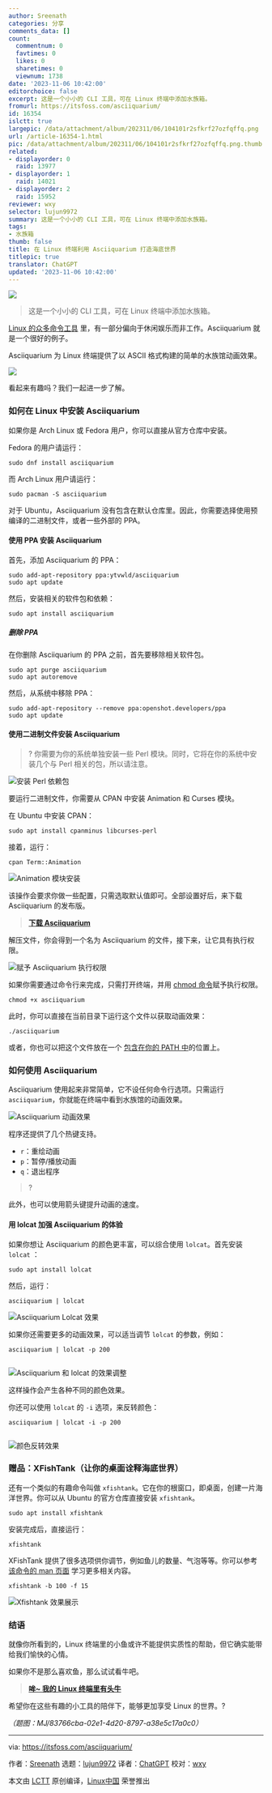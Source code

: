 ```yaml
---
author: Sreenath
categories: 分享
comments_data: []
count:
  commentnum: 0
  favtimes: 0
  likes: 0
  sharetimes: 0
  viewnum: 1738
date: '2023-11-06 10:42:00'
editorchoice: false
excerpt: 这是一个小小的 CLI 工具，可在 Linux 终端中添加水族箱。
fromurl: https://itsfoss.com/asciiquarium/
id: 16354
islctt: true
largepic: /data/attachment/album/202311/06/104101r2sfkrf27ozfqffq.png
url: /article-16354-1.html
pic: /data/attachment/album/202311/06/104101r2sfkrf27ozfqffq.png.thumb.jpg
related:
- displayorder: 0
  raid: 13977
- displayorder: 1
  raid: 14021
- displayorder: 2
  raid: 15952
reviewer: wxy
selector: lujun9972
summary: 这是一个小小的 CLI 工具，可在 Linux 终端中添加水族箱。
tags:
- 水族箱
thumb: false
title: 在 Linux 终端利用 Asciiquarium 打造海底世界
titlepic: true
translator: ChatGPT
updated: '2023-11-06 10:42:00'
---
```


![](/data/attachment/album/202311/06/104101r2sfkrf27ozfqffq.png)



> 
> 这是一个小小的 CLI 工具，可在 Linux 终端中添加水族箱。
> 
> 
> 


[Linux 的众多命令工具](https://itsfoss.com/funny-linux-commands/) 里，有一部分偏向于休闲娱乐而非工作。Asciiquarium 就是一个很好的例子。


Asciiquarium 为 Linux 终端提供了以 ASCII 格式构建的简单的水族馆动画效果。


![](/data/attachment/album/202311/06/104209lct0ic84lfi7l7r4.png)


看起来有趣吗？我们一起进一步了解。


### 如何在 Linux 中安装 Asciiquarium


如果你是 Arch Linux 或 Fedora 用户，你可以直接从官方仓库中安装。


Fedora 的用户请运行：



```
sudo dnf install asciiquarium

```

而 Arch Linux 用户请运行：



```
sudo pacman -S asciiquarium

```

对于 Ubuntu，Asciiquarium 没有包含在默认仓库里。因此，你需要选择使用预编译的二进制文件，或者一些外部的 PPA。


#### 使用 PPA 安装 Asciiquarium


首先，添加 Asciiquarium 的 PPA：



```
sudo add-apt-repository ppa:ytvwld/asciiquarium
sudo apt update

```

然后，安装相关的软件包和依赖：



```
sudo apt install asciiquarium

```

##### 删除 PPA


在你删除 Asciiquarium 的 PPA 之前，首先要移除相关软件包。



```
sudo apt purge asciiquarium
sudo apt autoremove

```

然后，从系统中移除 PPA：



```
sudo add-apt-repository --remove ppa:openshot.developers/ppa
sudo apt update

```

#### 使用二进制文件安装 Asciiquarium



> 
> ? 你需要为你的系统单独安装一些 Perl 模块。同时，它将在你的系统中安装几个与 Perl 相关的包，所以请注意。
> 
> 
> 


![安装 Perl 依赖包](/data/attachment/album/202311/06/104210urm8m4r85mmz2pu8.png)


要运行二进制文件，你需要从 CPAN 中安装 Animation 和 Curses 模块。


在 Ubuntu 中安装 CPAN：



```
sudo apt install cpanminus libcurses-perl

```

接着，运行：



```
cpan Term::Animation

```

![Animation 模块安装](/data/attachment/album/202311/06/104210xms8zujqjsj21q19.png)


该操作会要求你做一些配置，只需选取默认值即可。全部设置好后，来下载 Asciiquarium 的发布版。



> 
> **[下载 Asciiquarium](https://robobunny.com/projects/asciiquarium/html/)**
> 
> 
> 


解压文件，你会得到一个名为 Asciiquarium 的文件，接下来，让它具有执行权限。


![赋予 Asciiquarium 执行权限](/data/attachment/album/202311/06/104211d5tfhcuyc9x36lzc.png)


如果你需要通过命令行来完成，只需打开终端，并用 [chmod 命令](https://linuxhandbook.com/chmod-command/)赋予执行权限。



```
chmod +x asciiquarium

```

此时，你可以直接在当前目录下运行这个文件以获取动画效果：



```
./asciiquarium

```

或者，你也可以把这个文件放在一个 [包含在你的 PATH 中](https://itsfoss.com/add-directory-to-path-linux/)的位置上。


### 如何使用 Asciiquarium


Asciiquarium 使用起来非常简单，它不设任何命令行选项。只需运行 `asciiquarium`，你就能在终端中看到水族馆的动画效果。


![Asciiquarium 动画效果](/data/attachment/album/202311/06/104209lct0ic84lfi7l7r4.png)


程序还提供了几个热键支持。


* `r`：重绘动画
* `p`：暂停/播放动画
* `q`：退出程序



> 
> ?
> 
> 
> 


此外，也可以使用箭头键提升动画的速度。


#### 用 lolcat 加强 Asciiquarium 的体验


如果你想让 Asciiquarium 的颜色更丰富，可以综合使用 `lolcat`。首先安装 `lolcat` ：



```
sudo apt install lolcat

```

然后，运行：



```
asciiquarium | lolcat

```

![Asciiquarium Lolcat 效果](/data/attachment/album/202311/06/104211f4oyakg2ozpzy2lo.png)


如果你还需要更多的动画效果，可以适当调节 `lolcat` 的参数，例如：



```
asciiquarium | lolcat -p 200


```

![Asciiquarium 和 lolcat 的效果调整](/data/attachment/album/202311/06/104211cvwddww8810aatd0.gif)


这样操作会产生各种不同的颜色效果。


你还可以使用 `lolcat` 的 `-i` 选项，来反转颜色：



```
asciiquarium | lolcat -i -p 200


```

![颜色反转效果](/data/attachment/album/202311/06/104212ph7f0zdmdhdagamf.png)


### 赠品：XFishTank（让你的桌面诠释海底世界）


还有一个类似的有趣命令叫做 `xfishtank`。它在你的根窗口，即桌面，创建一片海洋世界。你可以从 Ubuntu 的官方仓库直接安装 `xfishtank`。



```
sudo apt install xfishtank

```

安装完成后，直接运行：



```
xfishtank

```

XFishTank 提供了很多选项供你调节，例如鱼儿的数量、气泡等等。你可以参考 [该命令的 man 页面](https://itsfoss.com/linux-man-page-guide/) 学习更多相关内容。



```
xfishtank -b 100 -f 15

```

![Xfishtank 效果展示](/data/attachment/album/202311/06/104212p24iu99ygkzfkzy9.png)


### 结语


就像你所看到的，Linux 终端里的小鱼或许不能提供实质性的帮助，但它确实能带给我们愉快的心情。


如果你不是那么喜欢鱼，那么试试看牛吧。



> 
> **[哞~ 我的 Linux 终端里有头牛](/article-15952-1.html)**
> 
> 
> 


希望你在这些有趣的小工具的陪伴下，能够更加享受 Linux 的世界。?


*（题图：MJ/83766cba-02e1-4d20-8797-a38e5c17a0c0）*




---


via: <https://itsfoss.com/asciiquarium/>


作者：[Sreenath](https://itsfoss.com/author/sreenath/) 选题：[lujun9972](https://github.com/lujun9972) 译者：[ChatGPT](https://linux.cn/lctt/ChatGPT) 校对：[wxy](https://github.com/wxy)


本文由 [LCTT](https://github.com/LCTT/TranslateProject) 原创编译，[Linux中国](https://linux.cn/) 荣誉推出